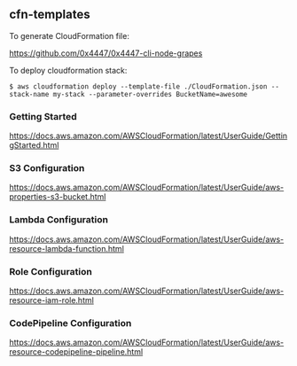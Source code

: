 ## cfn-templates

To generate CloudFormation file:

https://github.com/0x4447/0x4447-cli-node-grapes

To deploy cloudformation stack:

```
$ aws cloudformation deploy --template-file ./CloudFormation.json --stack-name my-stack --parameter-overrides BucketName=awesome
```

### Getting Started

https://docs.aws.amazon.com/AWSCloudFormation/latest/UserGuide/GettingStarted.html

### S3 Configuration
https://docs.aws.amazon.com/AWSCloudFormation/latest/UserGuide/aws-properties-s3-bucket.html

### Lambda Configuration
https://docs.aws.amazon.com/AWSCloudFormation/latest/UserGuide/aws-resource-lambda-function.html

### Role Configuration
https://docs.aws.amazon.com/AWSCloudFormation/latest/UserGuide/aws-resource-iam-role.html

### CodePipeline Configuration
https://docs.aws.amazon.com/AWSCloudFormation/latest/UserGuide/aws-resource-codepipeline-pipeline.html
